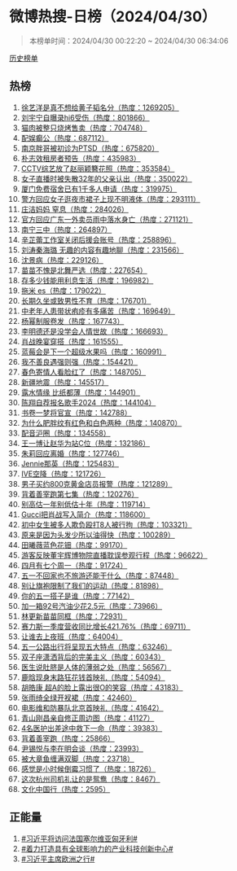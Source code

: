 <h1>
微博热搜-日榜（2024/04/30）
</h1>
<blockquote>
<p>
本榜单时间：2024/04/30 00:22:20 ~ 2024/04/30 06:34:06
</p>
</blockquote>
<p>
<a href="https://github.com/daifee/weibo-hot-search/tree/main/archives/daily">历史榜单</a>
</p>
<h2>
热榜
</h2>
<ol>

<li>
<a href="https://s.weibo.com/weibo?q=%23%E5%BE%90%E8%89%BA%E6%B4%8B%E6%98%AF%E7%9C%9F%E4%B8%8D%E6%83%B3%E7%BB%99%E9%BB%84%E5%AD%90%E9%9F%AC%E5%90%8D%E5%88%86%23" target="weibo">
徐艺洋是真不想给黄子韬名分（热度：1269205）
</a>
</li>

<li>
<a href="https://s.weibo.com/weibo?q=%23%E5%88%98%E5%AE%87%E5%AE%81%E8%87%AA%E6%9B%9D%E5%BD%95hi6%E5%8F%97%E4%BC%A4%23" target="weibo">
刘宇宁自曝录hi6受伤（热度：801866）
</a>
</li>

<li>
<a href="https://s.weibo.com/weibo?q=%23%E7%8C%AB%E8%82%89%E8%A2%AB%E6%95%B4%E5%8F%AA%E7%83%A7%E7%83%A4%E5%94%AE%E5%8D%96%23" target="weibo">
猫肉被整只烧烤售卖（热度：704748）
</a>
</li>

<li>
<a href="https://s.weibo.com/weibo?q=%23%E9%85%8D%E5%A8%B1%E7%99%AB%E5%85%AC%23" target="weibo">
配娱癫公（热度：687112）
</a>
</li>

<li>
<a href="https://s.weibo.com/weibo?q=%23%E5%8D%97%E4%BA%AC%E8%83%96%E5%93%A5%E8%A2%AB%E5%88%9D%E8%AF%8A%E4%B8%BAPTSD%23" target="weibo">
南京胖哥被初诊为PTSD（热度：675820）
</a>
</li>

<li>
<a href="https://s.weibo.com/weibo?q=%23%E6%9C%B4%E5%BF%97%E6%95%88%E7%A7%9F%E6%88%BF%E8%80%85%E9%A2%84%E5%91%8A%23" target="weibo">
朴志效租房者预告（热度：435983）
</a>
</li>

<li>
<a href="https://s.weibo.com/weibo?q=%23CCTV%E7%BB%BC%E8%89%BA%E6%94%BE%E4%BA%86%E8%B5%B5%E4%B8%BD%E9%A2%96%E7%B0%AA%E8%8A%B1%E7%85%A7%23" target="weibo">
CCTV综艺放了赵丽颖簪花照（热度：353584）
</a>
</li>

<li>
<a href="https://s.weibo.com/weibo?q=%23%E5%A5%B3%E5%AD%90%E7%9B%B4%E6%92%AD%E6%97%B6%E8%A2%AB%E5%A4%B1%E6%95%A332%E5%B9%B4%E7%9A%84%E7%88%B6%E4%BA%B2%E8%AE%A4%E5%87%BA%23" target="weibo">
女子直播时被失散32年的父亲认出（热度：350022）
</a>
</li>

<li>
<a href="https://s.weibo.com/weibo?q=%23%E5%8E%A6%E9%97%A8%E5%85%8D%E8%B4%B9%E5%AE%BF%E8%88%8D%E5%B7%B2%E6%9C%891%E5%8D%83%E5%A4%9A%E4%BA%BA%E7%94%B3%E8%AF%B7%23" target="weibo">
厦门免费宿舍已有1千多人申请（热度：319975）
</a>
</li>

<li>
<a href="https://s.weibo.com/weibo?q=%23%E8%AD%A6%E6%96%B9%E5%9B%9E%E5%BA%94%E5%A5%B3%E5%AD%90%E9%80%9B%E5%A4%9C%E5%B8%82%E8%A3%99%E5%AD%90%E4%B8%8A%E7%8E%B0%E4%B8%8D%E6%98%8E%E6%B6%B2%E4%BD%93%23" target="weibo">
警方回应女子逛夜市裙子上现不明液体（热度：293111）
</a>
</li>

<li>
<a href="https://s.weibo.com/weibo?q=%23%E5%BA%84%E6%B4%81%E5%A6%88%E5%A6%88%20%E7%AA%92%E6%81%AF%23" target="weibo">
庄洁妈妈 窒息（热度：284026）
</a>
</li>

<li>
<a href="https://s.weibo.com/weibo?q=%23%E5%AE%98%E6%96%B9%E5%9B%9E%E5%BA%94%E5%B9%BF%E4%B8%9C%E4%B8%80%E5%A4%96%E5%8D%96%E5%91%98%E9%9B%A8%E4%B8%AD%E8%90%BD%E6%B0%B4%E8%BA%AB%E4%BA%A1%23" target="weibo">
官方回应广东一外卖员雨中落水身亡（热度：271121）
</a>
</li>

<li>
<a href="https://s.weibo.com/weibo?q=%23%E5%8D%97%E5%AE%81%E4%B8%89%E4%B8%AD%23" target="weibo">
南宁三中（热度：264897）
</a>
</li>

<li>
<a href="https://s.weibo.com/weibo?q=%23%E8%BE%9B%E8%8A%B7%E8%95%BE%E5%B7%A5%E4%BD%9C%E5%AE%A4%E5%85%B3%E9%97%AD%E5%90%8E%E6%8F%B4%E4%BC%9A%E8%B4%A6%E5%8F%B7%23" target="weibo">
辛芷蕾工作室关闭后援会账号（热度：258896）
</a>
</li>

<li>
<a href="https://s.weibo.com/weibo?q=%23%E5%88%98%E6%B6%9B%E7%A7%A6%E6%B5%B7%E7%92%90%20%E6%97%A0%E8%B6%A3%E7%9A%84%E5%86%85%E5%AE%B9%E6%9C%89%E8%B6%A3%E5%9C%B0%E8%81%8A%23" target="weibo">
刘涛秦海璐 无趣的内容有趣地聊（热度：231566）
</a>
</li>

<li>
<a href="https://s.weibo.com/weibo?q=%23%E6%B2%88%E6%99%AF%E7%97%85%23" target="weibo">
沈景病（热度：229126）
</a>
</li>

<li>
<a href="https://s.weibo.com/weibo?q=%23%E8%8B%97%E8%8B%97%E4%B8%8D%E6%84%A7%E6%98%AF%E5%8C%97%E8%88%9E%E4%B8%A5%E9%80%89%23" target="weibo">
苗苗不愧是北舞严选（热度：227654）
</a>
</li>

<li>
<a href="https://s.weibo.com/weibo?q=%23%E5%AD%98%E5%A4%9A%E5%B0%91%E9%92%B1%E8%83%BD%E7%94%A8%E5%88%A9%E6%81%AF%E7%94%9F%E6%B4%BB%23" target="weibo">
存多少钱能用利息生活（热度：196982）
</a>
</li>

<li>
<a href="https://s.weibo.com/weibo?q=%23%E6%8B%96%E7%B1%B3%20es%23" target="weibo">
拖米 es（热度：179022）
</a>
</li>

<li>
<a href="https://s.weibo.com/weibo?q=%23%E9%95%BF%E6%9C%9F%E4%B9%85%E5%9D%90%E6%88%96%E8%87%B4%E7%94%B7%E6%80%A7%E4%B8%8D%E8%82%B2%23" target="weibo">
长期久坐或致男性不育（热度：176701）
</a>
</li>

<li>
<a href="https://s.weibo.com/weibo?q=%23%E4%B8%AD%E8%80%81%E5%B9%B4%E4%BA%BA%E6%82%A3%E5%B8%A6%E7%8A%B6%E7%96%B1%E7%96%B9%E6%9C%89%E5%A4%9A%E7%97%9B%E8%8B%A6%23" target="weibo">
中老年人患带状疱疹有多痛苦（热度：169649）
</a>
</li>

<li>
<a href="https://s.weibo.com/weibo?q=%23%E6%9D%A8%E5%B9%82%E5%88%B6%E6%9C%8D%E5%8D%B7%E5%8F%91%23" target="weibo">
杨幂制服卷发（热度：167743）
</a>
</li>

<li>
<a href="https://s.weibo.com/weibo?q=%23%E6%9D%8E%E6%98%8E%E5%BE%B7%E8%BF%98%E6%98%AF%E6%B2%A1%E5%AD%A6%E4%BC%9A%E4%BA%BA%E6%83%85%E4%B8%96%E6%95%85%23" target="weibo">
李明德还是没学会人情世故（热度：166693）
</a>
</li>

<li>
<a href="https://s.weibo.com/weibo?q=%23%E8%82%96%E6%88%98%E6%99%9A%E5%AE%B4%E7%A9%BF%E6%90%AD%23" target="weibo">
肖战晚宴穿搭（热度：161555）
</a>
</li>

<li>
<a href="https://s.weibo.com/weibo?q=%23%E8%93%9D%E8%8E%93%E4%BC%9A%E6%98%AF%E4%B8%8B%E4%B8%80%E4%B8%AA%E8%B6%85%E7%BA%A7%E6%B0%B4%E6%9E%9C%E5%90%97%23" target="weibo">
蓝莓会是下一个超级水果吗（热度：160991）
</a>
</li>

<li>
<a href="https://s.weibo.com/weibo?q=%23%E6%88%91%E4%B8%8D%E5%96%84%E8%89%AF%E9%81%87%E5%BC%BA%E5%88%99%E5%BC%BA%23" target="weibo">
我不善良遇强则强（热度：154421）
</a>
</li>

<li>
<a href="https://s.weibo.com/weibo?q=%23%E6%98%A5%E8%89%B2%E5%AF%84%E6%83%85%E4%BA%BA%E7%9C%8B%E8%84%B8%E7%BA%A2%E4%BA%86%23" target="weibo">
春色寄情人看脸红了（热度：148705）
</a>
</li>

<li>
<a href="https://s.weibo.com/weibo?q=%23%E6%96%B0%E7%96%86%E5%9C%B0%E9%9C%87%23" target="weibo">
新疆地震（热度：145517）
</a>
</li>

<li>
<a href="https://s.weibo.com/weibo?q=%23%E9%9C%B2%E6%B0%B4%E6%83%85%E7%BC%98%20%E6%AF%94%E7%BA%B8%E9%83%BD%E8%96%84%23" target="weibo">
露水情缘 比纸都薄（热度：144901）
</a>
</li>

<li>
<a href="https://s.weibo.com/weibo?q=%23%E9%99%88%E7%BF%94%E8%87%AA%E8%8D%90%E6%8A%A5%E5%90%8D%E6%AD%8C%E6%89%8B2024%23" target="weibo">
陈翔自荐报名歌手2024（热度：144104）
</a>
</li>

<li>
<a href="https://s.weibo.com/weibo?q=%23%E4%B9%A6%E5%8D%B7%E4%B8%80%E6%A2%A6%E5%B0%86%E5%AE%98%E5%AE%A3%23" target="weibo">
书卷一梦将官宣（热度：142788）
</a>
</li>

<li>
<a href="https://s.weibo.com/weibo?q=%23%E4%B8%BA%E4%BB%80%E4%B9%88%E8%82%A5%E8%83%96%E7%BA%B9%E6%9C%89%E7%BA%A2%E8%89%B2%E5%92%8C%E7%99%BD%E8%89%B2%E4%B8%A4%E7%A7%8D%23" target="weibo">
为什么肥胖纹有红色和白色两种（热度：140870）
</a>
</li>

<li>
<a href="https://s.weibo.com/weibo?q=%23%E9%85%8D%E9%9F%B3%E6%B2%AA%E5%9C%88%23" target="weibo">
配音沪圈（热度：134558）
</a>
</li>

<li>
<a href="https://s.weibo.com/weibo?q=%23%E7%8E%8B%E4%B8%80%E5%8D%9A%E8%AE%A9%E8%B5%B5%E5%8D%8E%E4%B8%BA%E7%AB%99C%E4%BD%8D%23" target="weibo">
王一博让赵华为站C位（热度：132186）
</a>
</li>

<li>
<a href="https://s.weibo.com/weibo?q=%23%E6%9C%B1%E8%8E%89%E5%9B%9E%E5%BA%94%E7%A6%BB%E5%A9%9A%23" target="weibo">
朱莉回应离婚（热度：127746）
</a>
</li>

<li>
<a href="https://s.weibo.com/weibo?q=%23Jennie%E9%82%A3%E8%8B%B1%23" target="weibo">
Jennie那英（热度：125483）
</a>
</li>

<li>
<a href="https://s.weibo.com/weibo?q=%23IVE%E7%A9%BA%E9%99%8D%23" target="weibo">
IVE空降（热度：121726）
</a>
</li>

<li>
<a href="https://s.weibo.com/weibo?q=%23%E7%94%B7%E5%AD%90%E4%B9%B0%E7%BA%A6800%E5%85%8B%E9%BB%84%E9%87%91%E5%BA%97%E5%91%98%E6%8A%A5%E8%AD%A6%23" target="weibo">
男子买约800克黄金店员报警（热度：121289）
</a>
</li>

<li>
<a href="https://s.weibo.com/weibo?q=%23%E8%83%8C%E7%9D%80%E5%96%84%E5%AE%B0%E8%B7%91%E7%AC%AC%E4%B8%83%E9%9B%86%23" target="weibo">
背着善宰跑第七集（热度：120276）
</a>
</li>

<li>
<a href="https://s.weibo.com/weibo?q=%23%E5%88%AB%E9%AB%98%E4%BC%B0%E4%B8%80%E5%B9%B4%E5%88%AB%E4%BD%8E%E4%BC%B0%E5%8D%81%E5%B9%B4%23" target="weibo">
别高估一年别低估十年（热度：119714）
</a>
</li>

<li>
<a href="https://s.weibo.com/weibo?q=%23Gucci%E6%8A%8A%E8%82%96%E6%88%98%E5%86%99%E5%85%A5%E7%AE%80%E4%BB%8B%23" target="weibo">
Gucci把肖战写入简介（热度：118600）
</a>
</li>

<li>
<a href="https://s.weibo.com/weibo?q=%23%E5%88%9D%E4%B8%AD%E5%A5%B3%E7%94%9F%E8%A2%AB%E5%A4%9A%E4%BA%BA%E6%AC%BA%E8%B4%9F%E6%AE%B4%E6%89%938%E4%BA%BA%E8%A2%AB%E8%A1%8C%E6%8B%98%23" target="weibo">
初中女生被多人欺负殴打8人被行拘（热度：103321）
</a>
</li>

<li>
<a href="https://s.weibo.com/weibo?q=%23%E5%8E%9F%E6%9D%A5%E6%98%AF%E5%9B%A0%E4%B8%BA%E5%A4%B4%E5%8F%91%E5%B0%91%E6%89%80%E4%BB%A5%E6%B2%B9%E5%BE%97%E5%BF%AB%23" target="weibo">
原来是因为头发少所以油得快（热度：100289）
</a>
</li>

<li>
<a href="https://s.weibo.com/weibo?q=%23%E7%94%B0%E6%9B%A6%E8%96%87%E8%93%9D%E8%89%B2%E8%8A%B1%E9%92%BF%23" target="weibo">
田曦薇蓝色花钿（热度：99170）
</a>
</li>

<li>
<a href="https://s.weibo.com/weibo?q=%23%E6%B8%B8%E5%AE%A2%E5%8F%8D%E6%98%A0%E8%91%A3%E5%AE%87%E8%BE%89%E5%8D%9A%E7%89%A9%E9%99%A2%E7%9B%B4%E6%92%AD%E8%80%BD%E8%AF%AF%E5%8F%82%E8%A7%82%E8%A1%8C%E7%A8%8B%23" target="weibo">
游客反映董宇辉博物院直播耽误参观行程（热度：96622）
</a>
</li>

<li>
<a href="https://s.weibo.com/weibo?q=%23%E5%9B%9B%E6%9C%88%E6%9C%89%E4%B8%83%E4%B8%AA%E5%91%A8%E4%B8%80%23" target="weibo">
四月有七个周一（热度：91724）
</a>
</li>

<li>
<a href="https://s.weibo.com/weibo?q=%23%E4%BA%94%E4%B8%80%E4%B8%8D%E5%9B%9E%E5%AE%B6%E4%B9%9F%E4%B8%8D%E6%97%85%E6%B8%B8%E8%BF%98%E8%83%BD%E5%B9%B2%E4%BB%80%E4%B9%88%23" target="weibo">
五一不回家也不旅游还能干什么（热度：87448）
</a>
</li>

<li>
<a href="https://s.weibo.com/weibo?q=%23%E5%88%AB%E8%AE%A9%E6%97%97%E8%A2%8D%E9%99%90%E5%88%B6%E4%BA%86%E6%88%91%E4%BB%AC%E7%9A%84%E8%BF%90%E5%8A%A8%23" target="weibo">
别让旗袍限制了我们的运动（热度：81898）
</a>
</li>

<li>
<a href="https://s.weibo.com/weibo?q=%23%E4%BD%A0%E7%9A%84%E4%BA%94%E4%B8%80%E6%90%AD%E5%AD%90%E6%98%AF%E8%B0%81%23" target="weibo">
你的五一搭子是谁（热度：77142）
</a>
</li>

<li>
<a href="https://s.weibo.com/weibo?q=%23%E5%8A%A0%E4%B8%80%E7%AE%B192%E5%8F%B7%E6%B1%BD%E6%B2%B9%E5%B0%91%E8%8A%B12.5%E5%85%83%23" target="weibo">
加一箱92号汽油少花2.5元（热度：73966）
</a>
</li>

<li>
<a href="https://s.weibo.com/weibo?q=%23%E6%9E%97%E6%9B%B4%E6%96%B0%E8%8B%97%E8%8B%97%E5%90%8C%E6%A1%86%23" target="weibo">
林更新苗苗同框（热度：72931）
</a>
</li>

<li>
<a href="https://s.weibo.com/weibo?q=%23%E8%B5%9B%E5%8A%9B%E6%96%AF%E4%B8%80%E5%AD%A3%E5%BA%A6%E8%90%A5%E6%94%B6%E5%90%8C%E6%AF%94%E5%A2%9E%E9%95%BF421.76%25%23" target="weibo">
赛力斯一季度营收同比增长421.76%（热度：69711）
</a>
</li>

<li>
<a href="https://s.weibo.com/weibo?q=%23%E8%AE%A9%E8%B0%81%E5%8E%BB%E4%B8%8A%E5%A4%9C%E7%8F%AD%23" target="weibo">
让谁去上夜班（热度：64004）
</a>
</li>

<li>
<a href="https://s.weibo.com/weibo?q=%23%E4%BA%94%E4%B8%80%E5%85%AC%E8%B7%AF%E5%87%BA%E8%A1%8C%E5%B0%86%E5%91%88%E7%8E%B0%E4%BA%94%E5%A4%A7%E7%89%B9%E7%82%B9%23" target="weibo">
五一公路出行将呈现五大特点（热度：63246）
</a>
</li>

<li>
<a href="https://s.weibo.com/weibo?q=%23%E5%8F%8C%E5%AD%90%E5%BA%A7%E6%BD%87%E6%B4%92%E8%83%8C%E5%90%8E%E7%9A%84%E5%AE%8C%E7%BE%8E%E4%B8%BB%E4%B9%89%23" target="weibo">
双子座潇洒背后的完美主义（热度：60343）
</a>
</li>

<li>
<a href="https://s.weibo.com/weibo?q=%23%E5%8C%BB%E7%94%9F%E8%AF%B4%E8%82%9A%E8%84%90%E6%98%AF%E4%BA%BA%E4%BD%93%E7%9A%84%E8%96%84%E5%BC%B1%E4%B9%8B%E5%A4%84%23" target="weibo">
医生说肚脐是人体的薄弱之处（热度：56567）
</a>
</li>

<li>
<a href="https://s.weibo.com/weibo?q=%23%E9%B9%BF%E6%99%97%E7%8E%B0%E8%BA%AB%E6%9C%AB%E8%B7%AF%E7%8B%82%E8%8A%B1%E9%92%B1%E9%A6%96%E6%98%A0%E7%A4%BC%23" target="weibo">
鹿晗现身末路狂花钱首映礼（热度：54094）
</a>
</li>

<li>
<a href="https://s.weibo.com/weibo?q=%23%E8%83%A1%E7%9A%93%E5%BA%B7%20%E8%B6%85A%E7%9A%84%E8%84%B8%E4%B8%8A%E9%9C%B2%E5%87%BA%E5%BE%88O%E7%9A%84%E7%AC%91%E5%AE%B9%23" target="weibo">
胡皓康 超A的脸上露出很O的笑容（热度：43183）
</a>
</li>

<li>
<a href="https://s.weibo.com/weibo?q=%23%E5%BC%A0%E9%9B%A8%E7%BB%AE%E5%85%A8%E7%BB%BF%E5%BC%80%E8%A1%A9%E8%A3%99%23" target="weibo">
张雨绮全绿开衩裙（热度：42460）
</a>
</li>

<li>
<a href="https://s.weibo.com/weibo?q=%23%E7%94%B5%E5%BD%B1%E7%BB%B4%E5%92%8C%E9%98%B2%E6%9A%B4%E9%98%9F%E5%8C%97%E4%BA%AC%E9%A6%96%E6%98%A0%E7%A4%BC%23" target="weibo">
电影维和防暴队北京首映礼（热度：41642）
</a>
</li>

<li>
<a href="https://s.weibo.com/weibo?q=%23%E9%9D%92%E5%B1%B1%E5%88%9A%E6%98%8C%E4%BA%B2%E8%87%AA%E4%BF%AE%E6%AD%A3%E5%91%A8%E8%BE%B9%E5%9B%BE%23" target="weibo">
青山刚昌亲自修正周边图（热度：41127）
</a>
</li>

<li>
<a href="https://s.weibo.com/weibo?q=%234%E5%90%8D%E5%8C%BB%E6%8A%A4%E5%87%BA%E5%B7%AE%E9%80%94%E4%B8%AD%E6%95%91%E4%B8%8B%E4%B8%80%E5%91%BD%23" target="weibo">
4名医护出差途中救下一命（热度：39383）
</a>
</li>

<li>
<a href="https://s.weibo.com/weibo?q=%23%E8%83%8C%E7%9D%80%E5%96%84%E5%AE%B0%E8%B7%91%23" target="weibo">
背着善宰跑（热度：25866）
</a>
</li>

<li>
<a href="https://s.weibo.com/weibo?q=%23%E5%B0%B9%E9%94%A1%E6%82%A6%E4%B8%8E%E6%9D%8E%E5%9C%A8%E6%98%8E%E4%BC%9A%E8%B0%88%23" target="weibo">
尹锡悦与李在明会谈（热度：23993）
</a>
</li>

<li>
<a href="https://s.weibo.com/weibo?q=%23%E8%A2%AB%E5%A4%A7%E7%AB%A0%E9%B1%BC%E7%BC%A0%E6%BB%A1%E5%8F%8C%E8%84%9A%23" target="weibo">
被大章鱼缠满双脚（热度：23718）
</a>
</li>

<li>
<a href="https://s.weibo.com/weibo?q=%23%E6%84%9F%E8%A7%89%E6%98%AF%E5%B0%8F%E6%97%B6%E5%80%99%E5%80%92%E9%9C%89%E4%B9%A0%E6%83%AF%E4%BA%86%23" target="weibo">
感觉是小时候倒霉习惯了（热度：18726）
</a>
</li>

<li>
<a href="https://s.weibo.com/weibo?q=%23%E8%BF%99%E6%AC%A1%E6%9D%AD%E5%B7%9E%E5%8F%B8%E6%9C%BA%E7%A4%BC%E8%AE%A9%E7%9A%84%E6%98%AF%E9%B8%B3%E9%B8%AF%23" target="weibo">
这次杭州司机礼让的是鸳鸯（热度：8467）
</a>
</li>

<li>
<a href="https://s.weibo.com/weibo?q=%23%E6%96%87%E5%8C%96%E4%B8%AD%E5%9B%BD%E8%A1%8C%23" target="weibo">
文化中国行（热度：2595）
</a>
</li>

</ol>
<h2>
正能量
</h2>
<ol>

<li>
<a href="https://s.weibo.com/weibo?q=%23%23%E4%B9%A0%E8%BF%91%E5%B9%B3%E5%B0%86%E8%AE%BF%E9%97%AE%E6%B3%95%E5%9B%BD%E5%A1%9E%E5%B0%94%E7%BB%B4%E4%BA%9A%E5%8C%88%E7%89%99%E5%88%A9%23%23" target="weibo">
#习近平将访问法国塞尔维亚匈牙利#
</a>
</li>

<li>
<a href="https://s.weibo.com/weibo?q=%23%23%E7%9D%80%E5%8A%9B%E6%89%93%E9%80%A0%E5%85%B7%E6%9C%89%E5%85%A8%E7%90%83%E5%BD%B1%E5%93%8D%E5%8A%9B%E7%9A%84%E4%BA%A7%E4%B8%9A%E7%A7%91%E6%8A%80%E5%88%9B%E6%96%B0%E4%B8%AD%E5%BF%83%23%23" target="weibo">
#着力打造具有全球影响力的产业科技创新中心#
</a>
</li>

<li>
<a href="https://s.weibo.com/weibo?q=%23%23%E4%B9%A0%E8%BF%91%E5%B9%B3%E4%B8%BB%E5%B8%AD%E6%AC%A7%E6%B4%B2%E4%B9%8B%E8%A1%8C%23%23" target="weibo">
#习近平主席欧洲之行#
</a>
</li>

</ol>